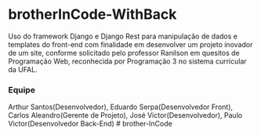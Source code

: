 # brotherInCode-WithBack
Uso do framework Django e Django Rest para manipulação de dados e templates do front-end com finalidade em desenvolver um projeto inovador de um site, conforme solicitado pelo professor Ranilson em quesitos de Programação Web, reconhecida por Programação 3 no sistema curricular da UFAL.

<h3>Equipe</h3>
Arthur Santos(Desenvolvedor), Eduardo Serpa(Desenvolvedor Front), Carlos Aleandro(Gerente de Projeto), José Victor(Desenvolvedor), Paulo Victor(Desenvolvedor Back-End)
#   b r o t h e r - I n C o d e  
 
